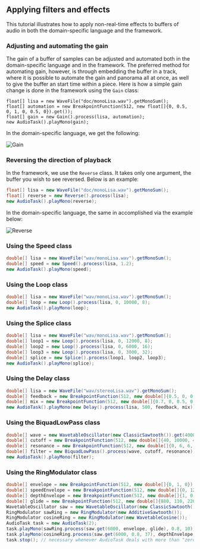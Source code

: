 ## Applying filters and effects

This tutorial illustrates how to apply non-real-time effects to buffers of audio in both the domain-specific language and the framework.

### Adjusting and automating the gain

The gain of a buffer of samples can be adjusted and automated both in the domain-specific language and in the framework. The preferred method for automating gain, however, is through embedding the buffer in a track, where it is possible to automate the gain and panorama all at once, as well to give the buffer an start time within a piece. Here is how a simple gain change is done in the framework using the `Gain` class:

```
float[] lisa = new WaveFile("doc/monoLisa.wav").getMonoSum();
float[] automation = new BreakpointFunction(512, new float[]{0, 0.5, 0, 1, 0, 0.5, 0}).get());
float[] gain = new Gain().process(lisa, automation);
new AudioTask().playMono(gain);
```

In the domain-specific language, we get the following:

![Gain](https://github.com/lufevida/Scandal/blob/master/doc/Gain.png)

### Reversing the direction of playback

In the framework, we use the `Reverse` class. It takes only one argument, the buffer you wish to see reversed. Below is an example:

```java
float[] lisa = new WaveFile("doc/monoLisa.wav").getMonoSum();
float[] reverse = new Reverse().process(lisa);
new AudioTask().playMono(reverse);
```

In the domain-specific language, the same in accomplished via the example below:

![Reverse](https://github.com/lufevida/Scandal/blob/master/doc/Reverse.png)

### Using the Speed class

```java
double[] lisa = new WaveFile("wav/monoLisa.wav").getMonoSum();
double[] speed = new Speed().process(lisa, 1.2);
new AudioTask().playMono(speed);
```

### Using the Loop class

```java
double[] lisa = new WaveFile("wav/monoLisa.wav").getMonoSum();
double[] loop = new Loop().process(lisa, 0, 10000, 8);
new AudioTask().playMono(loop);
```

### Using the Splice class

```java
double[] lisa = new WaveFile("wav/monoLisa.wav").getMonoSum();
double[] loop1 = new Loop().process(lisa, 0, 12000, 8);
double[] loop2 = new Loop().process(lisa, 0, 6000, 16);
double[] loop3 = new Loop().process(lisa, 0, 3000, 32);
double[] splice = new Splice().process(loop1, loop2, loop3);
new AudioTask().playMono(splice);
```

### Using the Delay class

```java
double[] lisa = new WaveFile("wav/stereoLisa.wav").getMonoSum();
double[] feedback = new BreakpointFunction(512, new double[]{0.5, 0, 0.5, 0}).get();
double[] mix = new BreakpointFunction(512, new double[]{0.7, 0, 0.5, 0, 0.5, 0, 0.7}).get();
new AudioTask().playMono(new Delay().process(lisa, 500, feedback, mix));
```

### Using the BiquadLowPass class

```java
double[] wave = new WavetableOscillator(new ClassicSawtooth()).get(4000, 0.5, 440);
double[] cutoff = new BreakpointFunction(512, new double[]{40, 10000, 40, 40}).get();
double[] resonance = new BreakpointFunction(512, new double[]{0, 6, 6, 0}).get();
double[] filter = new BiquadLowPass().process(wave, cutoff, resonance);
new AudioTask().playMono(filter);
```

### Using the RingModulator class

```java
double[] envelope = new BreakpointFunction(512, new double[]{0, 1, 0}).get();
double[] speedEnvelope = new BreakpointFunction(512, new double[]{0, 12, 0}).get();
double[] depthEnvelope = new BreakpointFunction(512, new double[]{1, 0.2, 1}).get();
double[] glide = new BreakpointFunction(512, new double[]{880, 110, 2200, 2200}).get;
WavetableOscillator saw = new WavetableOscillator(new ClassicSawtooth());
RingModulator sawRing = new RingModulator(new AdditiveSawtooth());
RingModulator cosineRing = new RingModulator(new WavetableCosine());
AudioTask task = new AudioTask(2);
task.playMono(sawRing.process(saw.get(6000, envelope, glide), 0.8, 10));
task.playMono(cosineRing.process(saw.get(6000, 0.8, 37), depthEnvelope, speedEnvelope));
task.stop(); // necessary whenever AudioTask deals with more than "zero" threads
```
